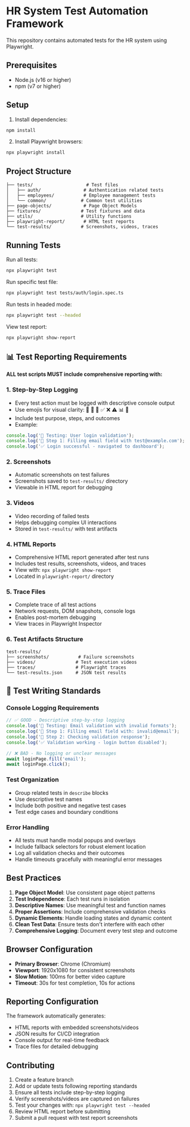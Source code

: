 # HR System Test Automation Framework

This repository contains automated tests for the HR system using Playwright.

## Prerequisites

- Node.js (v16 or higher)
- npm (v7 or higher)

## Setup

1. Install dependencies:
```bash
npm install
```

2. Install Playwright browsers:
```bash
npx playwright install
```

## Project Structure

```
├── tests/                    # Test files
│   ├── auth/                # Authentication related tests
│   ├── employees/           # Employee management tests
│   └── common/             # Common test utilities
├── page-objects/            # Page Object Models
├── fixtures/               # Test fixtures and data
├── utils/                  # Utility functions
├── playwright-report/       # HTML test reports
└── test-results/           # Screenshots, videos, traces
```

## Running Tests

Run all tests:
```bash
npx playwright test
```

Run specific test file:
```bash
npx playwright test tests/auth/login.spec.ts
```

Run tests in headed mode:
```bash
npx playwright test --headed
```

View test report:
```bash
npx playwright show-report
```

## 📊 Test Reporting Requirements

**ALL test scripts MUST include comprehensive reporting with:**

### 1. **Step-by-Step Logging**
- Every test action must be logged with descriptive console output
- Use emojis for visual clarity: 🧪 🔧 📝 ✅ ❌ ⚠️ 📊 📍
- Include test purpose, steps, and outcomes
- Example:
```javascript
console.log('🧪 Testing: User login validation');
console.log('📝 Step 1: Filling email field with test@example.com');
console.log('✅ Login successful - navigated to dashboard');
```

### 2. **Screenshots**
- Automatic screenshots on test failures
- Screenshots saved to `test-results/` directory
- Viewable in HTML report for debugging

### 3. **Videos**
- Video recording of failed tests
- Helps debugging complex UI interactions
- Stored in `test-results/` with test artifacts

### 4. **HTML Reports**
- Comprehensive HTML report generated after test runs
- Includes test results, screenshots, videos, and traces
- View with: `npx playwright show-report`
- Located in `playwright-report/` directory

### 5. **Trace Files**
- Complete trace of all test actions
- Network requests, DOM snapshots, console logs
- Enables post-mortem debugging
- View traces in Playwright Inspector

### 6. **Test Artifacts Structure**
```
test-results/
├── screenshots/           # Failure screenshots
├── videos/               # Test execution videos  
├── traces/               # Playwright traces
└── test-results.json     # JSON test results
```

## 🎯 Test Writing Standards

### Console Logging Requirements
```javascript
// ✅ GOOD - Descriptive step-by-step logging
console.log('🧪 Testing: Email validation with invalid formats');
console.log('📝 Step 1: Filling email field with: invalid@email');
console.log('📝 Step 2: Checking validation response');
console.log('✅ Validation working - login button disabled');

// ❌ BAD - No logging or unclear messages
await loginPage.fill('email');
await loginPage.click();
```

### Test Organization
- Group related tests in `describe` blocks
- Use descriptive test names
- Include both positive and negative test cases
- Test edge cases and boundary conditions

### Error Handling
- All tests must handle modal popups and overlays
- Include fallback selectors for robust element location
- Log all validation checks and their outcomes
- Handle timeouts gracefully with meaningful error messages

## Best Practices

1. **Page Object Model**: Use consistent page object patterns
2. **Test Independence**: Each test runs in isolation
3. **Descriptive Names**: Use meaningful test and function names
4. **Proper Assertions**: Include comprehensive validation checks
5. **Dynamic Elements**: Handle loading states and dynamic content
6. **Clean Test Data**: Ensure tests don't interfere with each other
7. **Comprehensive Logging**: Document every test step and outcome

## Browser Configuration

- **Primary Browser**: Chrome (Chromium)
- **Viewport**: 1920x1080 for consistent screenshots
- **Slow Motion**: 100ms for better video capture
- **Timeout**: 30s for test completion, 10s for actions

## Reporting Configuration

The framework automatically generates:
- HTML reports with embedded screenshots/videos
- JSON results for CI/CD integration
- Console output for real-time feedback
- Trace files for detailed debugging

## Contributing

1. Create a feature branch
2. Add or update tests following reporting standards
3. Ensure all tests include step-by-step logging
4. Verify screenshots/videos are captured on failures
5. Test your changes with: `npx playwright test --headed`
6. Review HTML report before submitting
7. Submit a pull request with test report screenshots 